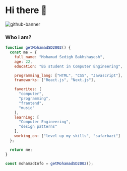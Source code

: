 # Hi there 👋

![github-banner](https://github.com/MohamadSD2002/MohamadSD2002/assets/118728086/a09ea0a0-486e-486d-9576-ca269f807334)

<!--
**MohamadSD2002/MohamadSD2002** is a ✨ _special_ ✨ repository because its `README.md` (this file) appears on your GitHub profile.

Here are some ideas to get you started:

- 🔭 I’m currently working on ...
- 🌱 I’m currently learning ...
- 👯 I’m looking to collaborate on ...
- 🤔 I’m looking for help with ...
- 💬 Ask me about ...
- 📫 How to reach me: ...
- 😄 Pronouns: ...
- ⚡ Fun fact: ...
-->

### Who i am?

```javascript
function getMohamadSD2002() {
  const me = {
    full_name: "Mohamad Sedigh Bakhshayesh",
    age: 22,
    education: "BS student in Computer Engineering",

    programming_lang: ["HTML", "CSS", "Javascript"],
    frameworks: ["React.js", "Next.js"],

    favorites: [
      "computer",
      "programming",
      "frantend",
      "music"
    ],
    learning: [
      "Computer Engineering",
      "design patterns"
    ],
    working_on: ["level up my skills", "safarbazi"]
  };

  return me;
}

const mohamadInfo = getMohamadSD2002();
```
